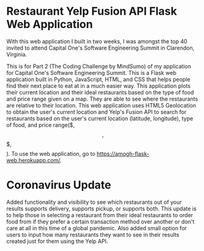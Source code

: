 # Restaurant Yelp Fusion API Flask Web Application
With this web application I built in two weeks, I was amongst the top 40 invited to attend 
Capital One's Software Engineering Summit in Clarendon, Virginia.

This is for Part 2 (The Coding Challenge by MindSumo) of my application for Capital One's Software 
Engineering Summit. This is a Flask web application built in Python, JavaScript, HTML, and CSS
that helps people find their next place to eat at in a much easier way. This application plots their
current location and their ideal restaurants based on the type of food and price range given on a map. 
They are able to see where the restaurants are relative to their location. This web application uses 
HTML5 Geolocation to obtain the user's current location and Yelp's Fusion API to search for restaurants 
based on the user's current location (latitude, longitude), type of food, and price range($, $$, $$$, $$$$). 
To use the web application, go to https://amogh-flask-web.herokuapp.com/.

# Coronavirus Update
Added functionality and visibility to see which restaurants out of your results supports delivery, 
supports pickup, or supports both. This update is to help those in selecting a restaurant from their
ideal restaurants to order food from if they prefer a certain transaction method over another or 
don't care at all in this time of a global pandemic. Also added small option for users to input
how many restaurants they want to see in their results created just for them using the Yelp API.

